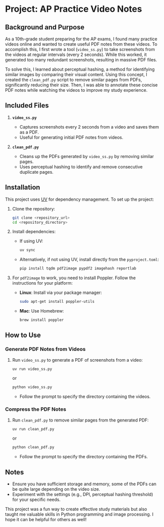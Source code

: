 # Project: AP Practice Video Notes

## Background and Purpose

As a 10th-grade student preparing for the AP exams, I found many practice videos online and wanted to create useful PDF notes from these videos. To accomplish this, I first wrote a tool (`video_ss.py`) to take screenshots from the videos at regular intervals (every 2 seconds). While this worked, it generated too many redundant screenshots, resulting in massive PDF files.

To solve this, I learned about perceptual hashing, a method for identifying similar images by comparing their visual content. Using this concept, I created the `clean_pdf.py` script to remove similar pages from PDFs, significantly reducing their size. Then, I was able to annotate these concise PDF notes while watching the videos to improve my study experience.

## Included Files

1. **`video_ss.py`**
   - Captures screenshots every 2 seconds from a video and saves them as a PDF.
   - Useful for generating initial PDF notes from videos.

2. **`clean_pdf.py`**
   - Cleans up the PDFs generated by `video_ss.py` by removing similar pages.
   - Uses perceptual hashing to identify and remove consecutive duplicate pages.

## Installation

This project uses [UV](https://docs.astral.sh/uv/guides/install-python/) for dependency management. To set up the project:

1. Clone the repository:

   ```bash
   git clone <repository_url>
   cd <repository_directory>
   ```

2. Install dependencies:
   - If using UV:

     ```bash
     uv sync
     ```

   - Alternatively, if not using UV, install directly from the `pyproject.toml`:

     ```bash
     pip install tqdm pdf2image pypdf2 imagehash reportlab
     ```

3. For `pdf2image` to work, you need to install Poppler. Follow the instructions for your platform:

   - **Linux**: Install via your package manager:

     ```bash
     sudo apt-get install poppler-utils
     ```

   - **Mac**: Use Homebrew:

     ```bash
     brew install poppler
     ```

## How to Use

### Generate PDF Notes from Videos

1. Run `video_ss.py` to generate a PDF of screenshots from a video:

   ```bash
   uv run video_ss.py
   ```

   or

   ```bash
   python video_ss.py
   ```

   - Follow the prompt to specify the directory containing the videos.

### Compress the PDF Notes

1. Run `clean_pdf.py` to remove similar pages from the generated PDF:

   ```bash
   uv run clean_pdf.py
   ```

   or

   ```bash
   python clean_pdf.py
   ```

   - Follow the prompt to specify the directory containing the PDFs.

## Notes

- Ensure you have sufficient storage and memory, some of the PDFs can be quite large depending on the video size.
- Experiment with the settings (e.g., DPI, perceptual hashing threshold) for your specific needs.

This project was a fun way to create effective study materials but also taught me valuable skills in Python programming and image processing. I hope it can be helpful for others as well!
